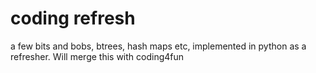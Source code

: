 coding refresh
===================

a few bits and bobs, btrees, hash maps etc, implemented in python as a refresher.  Will merge this with coding4fun
